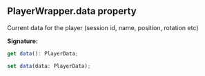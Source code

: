 
## PlayerWrapper.data property

Current data for the player (session id, name, position, rotation etc)

**Signature:**

```typescript
get data(): PlayerData;

set data(data: PlayerData);
```
